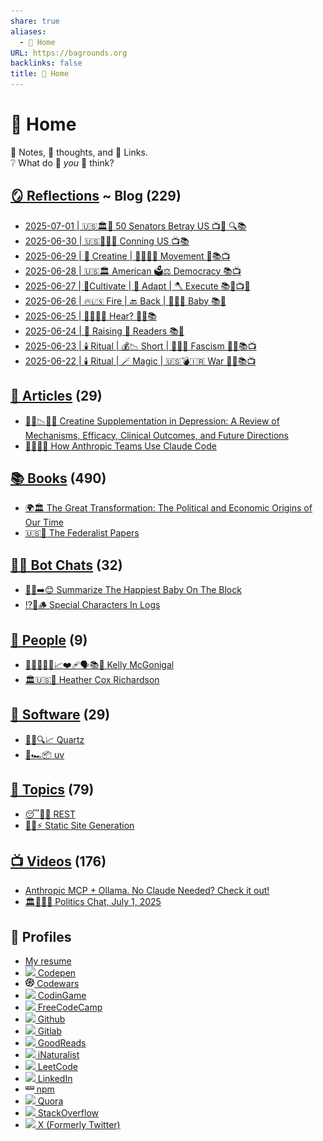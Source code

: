 ```yaml
---
share: true
aliases:
  - 🏡 Home
URL: https://bagrounds.org
backlinks: false
title: 🏡 Home
---
```

# 🏡 Home  
📑 Notes, 💭 thoughts, and 🔗 Links.  
❔ What do 🫵 _you_ 🤔 think?  
  
## [🪞 Reflections](./reflections/index.md) ~ Blog (229)  
- [2025-07-01 | 🇺🇸🏛️💸 50 Senators Betray US 📺📰 🔍📚](./reflections/2025-07-01.md)  
- [2025-06-30 | 🇺🇸👹📜💸 Conning US 📺📚](./reflections/2025-06-30.md)  
- [2025-06-29 | 💪 Creatine | 💃🏼🕺🏽 Movement 🌌📚📺](./reflections/2025-06-29.md)  
- [2025-06-28 | 🇺🇸🏛️ American 🗳️⚖️ Democracy 📚📺](./reflections/2025-06-28.md)  
- [2025-06-27 | 🌱Cultivate | 🧬 Adapt | 🪓 Execute 📚🌌📺📰](./reflections/2025-06-27.md)  
- [2025-06-26 | 🔥🇺🇸 Fire | 🔙 Back | 👶🏼🔢 Baby 📚🌌](./reflections/2025-06-26.md)  
- [2025-06-25 | 👶🏼👂🏼 Hear? 🤖💬📚](./reflections/2025-06-25.md)  
- [2025-06-24 | 🌱 Raising 📖 Readers 📚🌌](./reflections/2025-06-24.md)  
- [2025-06-23 | 🕯️ Ritual | 💰📉 Short | 👹🇺🇸 Fascism 🤖💬📚📺](./reflections/2025-06-23.md)  
- [2025-06-22 | 🕯️ Ritual | 🪄 Magic | 🇺🇸💣🇮🇷 War 🤖💬📚📺](./reflections/2025-06-22.md)  
  
  
## [📄  Articles](./articles/index.md) (29)  
- [💪🧠📉💊🔎 Creatine Supplementation in Depression: A Review of Mechanisms, Efficacy, Clinical Outcomes, and Future Directions](./articles/creatine-supplementation-in-depression-a-review-of-mechanisms-efficacy-clinical-outcomes-and-future-directions.md)  
- [🧑‍💻🤖🤝 How Anthropic Teams Use Claude Code](./articles/how-anthropic-teams-use-claude-code.md)  
  
  
## [📚 Books](./books/index.md) (490)  
- [🌍🏛️ The Great Transformation: The Political and Economic Origins of Our Time](./books/the-great-transformation-the-political-and-economic-origins-of-our-time.md)  
- [🇺🇸📜 The Federalist Papers](./books/the-federalist-papers.md)  
  
  
## [🤖💬 Bot Chats](./bot-chats/index.md) (32)  
- [👶😭➡️😊 Summarize The Happiest Baby On The Block](./bot-chats/summarize-the-happiest-baby-on-the-block.md)  
- [⁉️🔣🪵 Special Characters In Logs](./bot-chats/special-characters-in-logs.md)  
  
  
## [👥 People](./people/index.md) (9)  
- [🧠🔬🧘‍♀️💪📈❤️‍🩹🗣️📚🌟 Kelly McGonigal](./people/kelly-mcgonigal.md)  
- [🏛️🇺🇸📖 Heather Cox Richardson](./people/heather-cox-richardson.md)  
  
  
## [💾 Software](./software/index.md) (29)  
- [💎🔬🔍📈 Quartz](./software/quartz.md)  
- [🐍🏎️📦 uv](./software/uv.md)  
  
  
## [🌌 Topics](./topics/index.md) (79)  
- [😴🛌🧘 REST](./topics/rest.md)  
- [💾🧱⚡️ Static Site Generation](./topics/static-site-generation.md)  
  
  
## [📺 Videos](./videos/index.md) (176)  
- [Anthropic MCP + Ollama. No Claude Needed? Check it out!](./videos/anthropic-mcp-ollama-no-claude-needed-check-it-out.md)  
- [🏛️👹👑📜 Politics Chat, July 1, 2025](./videos/politics-chat-july-1-2025.md)  
  
  
## 🔗 Profiles  
- [My resume](./topics/my-resume.md)  
- <a href="http://codepen.io/bagrounds"><img style="height:1em; margin:0;" src="https://simpleicons.org/icons/codepen.svg"/> Codepen</a>  
- <a href="http://www.codewars.com/users/bagrounds"><img style="height:1em; margin:0;" src="https://raw.githubusercontent.com/bagrounds/icons/master/codewars.svg"/> Codewars</a>  
- <a href="https://www.codingame.com/profile/0d172b10ecb72b81c2bb2646e8be9d8a8930706"><img style="height:1em; margin:0;" src="https://simpleicons.org/icons/codingame.svg"/> CodinGame</a>  
- <a href="http://freecodecamp.com/bagrounds"><img style="height:1em; margin:0;" src="https://simpleicons.org/icons/freecodecamp.svg"/> FreeCodeCamp</a>  
- <a href="https://github.com/bagrounds"><img style="height:1em; margin:0;" src="https://simpleicons.org/icons/github.svg"/> Github</a>  
- <a href="http://gitlab.com/bagrounds"><img style="height:1em; margin:0;" src="https://simpleicons.org/icons/gitlab.svg"/> Gitlab</a>  
- <a href="http://goodreads.com/bagrounds"><img style="height:1em; margin:0;" src="https://simpleicons.org/icons/goodreads.svg"/> GoodReads</a>  
- <a href="https://www.inaturalist.org/people/8822063"><img style="height:1em; margin:0;" src="https://static.inaturalist.org/wiki_page_attachments/3154-original.png"/> iNaturalist</a>  
- <a href="https://leetcode.com/u/bagrounds"><img style="height:1em; margin:0;" src="https://simpleicons.org/icons/leetcode.svg"/> LeetCode</a>  
- <a href="https://linkedin.com/in/bagrounds"><img style="height:1em; margin:0;" src="https://simpleicons.org/icons/linkedin.svg"/> LinkedIn</a>  
- <a href="http://www.npmjs.com/~bagrounds"><img style="height:1em; margin:0;" src="https://raw.githubusercontent.com/bagrounds/icons/master/npm.svg"/> npm</a>  
- <a href="https://www.quora.com/profile/Bryan-Grounds"><img style="height:1em; margin:0;" src="https://simpleicons.org/icons/quora.svg"/> Quora</a>  
- <a href="http://stackoverflow.com/users/2081363/bagrounds"><img style="height:1em; margin:0;" src="https://simpleicons.org/icons/stackoverflow.svg"/> StackOverflow</a>  
- <a href="https://twitter.com/bagrounds"><img style="height:1em; margin:0;" src="https://simpleicons.org/icons/x.svg"/> X (Formerly Twitter)</a>  
